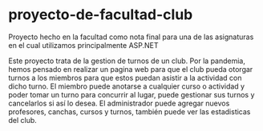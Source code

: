 # proyecto-de-facultad-club
Proyecto hecho en la facultad como nota final para una de las asignaturas en el cual utilizamos principalmente ASP.NET

Este proyecto trata de la gestion de turnos de un club. Por la pandemia, hemos pensado en realizar un pagina web para que el club pueda otorgar turnos a los miembros para que estos puedan asistir a la actividad con dicho turno. El miembro puede anotarse a cualquier curso o actividad y poder tomar un turno para concurrir al lugar, puede gestionar sus turnos y cancelarlos si así lo desea. El administrador puede agregar nuevos profesores, canchas, cursos y turnos, también puede ver las estadisticas del club.
